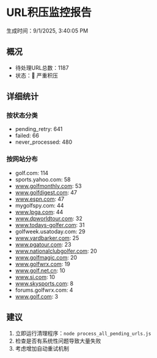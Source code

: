 # URL积压监控报告

生成时间：9/1/2025, 3:40:05 PM

## 概况
- 待处理URL总数：1187
- 状态：🚨 严重积压

## 详细统计

### 按状态分类
- pending_retry: 641
- failed: 66
- never_processed: 480

### 按网站分布
- golf.com: 114
- sports.yahoo.com: 58
- www.golfmonthly.com: 53
- www.golfdigest.com: 47
- www.espn.com: 47
- mygolfspy.com: 44
- www.lpga.com: 44
- www.dpworldtour.com: 32
- www.todays-golfer.com: 31
- golfweek.usatoday.com: 29
- www.yardbarker.com: 25
- www.pgatour.com: 23
- www.nationalclubgolfer.com: 20
- www.golfmagic.com: 20
- www.golfwrx.com: 19
- www.golf.net.cn: 10
- www.si.com: 10
- www.skysports.com: 8
- forums.golfwrx.com: 4
- www.golf.com: 3

## 建议
1. 立即运行清理程序：`node process_all_pending_urls.js`
2. 检查是否有系统性问题导致大量失败
3. 考虑增加自动重试机制
